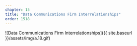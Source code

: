 ```yaml
---
chapter: 15
title: "Data Communications Firm Interrelationships"
order: 1518
---
```


![Data Communications Firm Interrelationships]({{ site.baseurl }}/assets/img/a.18.gif)